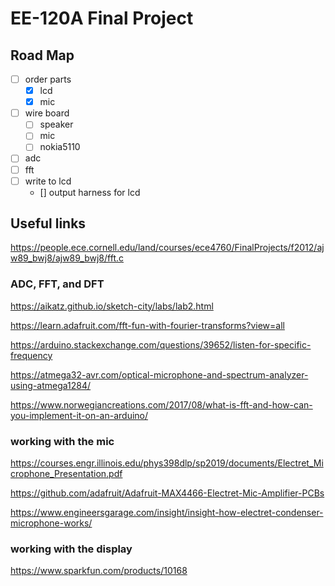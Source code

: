 # EE-120A Final Project

## Road Map
- [ ] order parts
  - [x] lcd
  - [x] mic
- [ ] wire board
  - [ ] speaker
  - [ ] mic 
  - [ ] nokia5110
- [ ] adc
- [ ] fft
- [ ] write to lcd
  - [] output harness for lcd

## Useful links

https://people.ece.cornell.edu/land/courses/ece4760/FinalProjects/f2012/ajw89_bwj8/ajw89_bwj8/fft.c

### ADC, FFT, and DFT
https://aikatz.github.io/sketch-city/labs/lab2.html

https://learn.adafruit.com/fft-fun-with-fourier-transforms?view=all

https://arduino.stackexchange.com/questions/39652/listen-for-specific-frequency

https://atmega32-avr.com/optical-microphone-and-spectrum-analyzer-using-atmega1284/

https://www.norwegiancreations.com/2017/08/what-is-fft-and-how-can-you-implement-it-on-an-arduino/

### working with the mic

https://courses.engr.illinois.edu/phys398dlp/sp2019/documents/Electret_Microphone_Presentation.pdf

https://github.com/adafruit/Adafruit-MAX4466-Electret-Mic-Amplifier-PCBs

https://www.engineersgarage.com/insight/insight-how-electret-condenser-microphone-works/

### working with the display

https://www.sparkfun.com/products/10168
